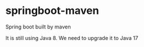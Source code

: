 # springboot-maven
Spring boot built by maven

It is still using Java 8. We need to upgrade it to Java 17